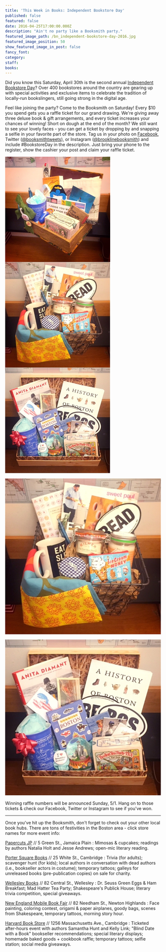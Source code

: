 ```yaml
---
title: 'This Week in Books: Independent Bookstore Day'
published: false
featured: false
date: 2016-04-25T17:00:00.000Z
description: "Ain't no party like a Booksmith party."
featured_image_path: /bn_independent-bookstore-day-2016.jpg
featured_image_position: 50
show_featured_image_in_post: false
fancy_font:
category:
staff:
books:
---
```



Did you know this Saturday, April 30th is the second annual [Independent Bookstore Day](http://www.indiebookstoreday.com/)? Over 400 bookstores around the country are gearing up with special activities and exclusive items to celebrate the tradition of locally-run bookslingers, still going strong in the digital age.

Feel like joining the party? Come to the Booksmith on Saturday! Every $10 you spend gets you a raffle ticket for our grand drawing. We're giving away three deluxe book & gift arrangements, and every ticket increases your chances of winning! Short on dough at the end of the month? We still want to see your lovely faces - you can get a ticket by dropping by and snapping a selfie in your favorite part of the store. Tag us in your photo on [Facebook](https://www.facebook.com/brooklinebooksmith), Twitter ([@booksmithtweets](https://twitter.com/booksmithtweets)), or Instagram ([@brooklinebooksmith](https://www.instagram.com/brooklinebooksmith/)) and include #BookstoreDay in the description. Just bring your phone to the register, show the cashier your post and claim your raffle ticket.

![](/uploads/versions/img_0739---x----640-1923x---.jpg)

![](/uploads/versions/img_0740---x----640-640x---.jpg)

![](/uploads/versions/img_0741---x----640-640x---.jpg)

Winning raffle numbers will be announced Sunday, 5/1. Hang on to those tickets & check our Facebook, Twitter or Instagram to see if you've won.

---

Once you've hit up the Booksmith, don't forget to check out your other local book hubs. There are tons of festivities in the Boston area - click store names for more event info:

[Papercuts JP](http://www.papercutsjp.com/events/2016/4/30/independent-bookstore-day) // 5 Green St., Jamaica Plain : Mimosas & cupcakes; readings by authors Natalia Holt and Jesse Andrews; open-mic literary reading.

[Porter Square Books](http://www.portersquarebooks.com/event/independent-bookstore-day-0) // 25 White St., Cambridge : Trivia (for adults); scavenger hunt (for kids); local authors in conversation with dead authors (i.e., bookseller actors in costume); temporary tattoos; galleys for unreleased books (pre-publication copies) on sale for charity.

[Wellesley Books](http://store.wellesleybooks.com/event/independent-bookstore-day-2016) // 82 Central St., Wellesley : Dr. Seuss Green Eggs & Ham Breakfast; Mad Hatter Tea Party; Shakespeare's Publick House; literary trivia competition, special giveaways.

[New England Mobile Book Fair](http://www.nebookfair.com/event/430-independent-bookstore-day) // 82 Needham St., Newton Highlands : Face painting, coloring contest, origami & paper airplanes, goody bags, scenes from Shakespeare, temporary tattoos, morning story hour.

[Harvard Book Store](http://www.harvard.com/event/after_hours_at_the_bookstore/) // 1256 Massachusetts Ave., Cambridge : Ticketed after-hours event with authors Samantha Hunt and Kelly Link; "Blind Date with a Book" bookseller recommendations; special literary displays; homemade baked goods + cookbook raffle; temporary tattoos; selfie station; social media giveaways.